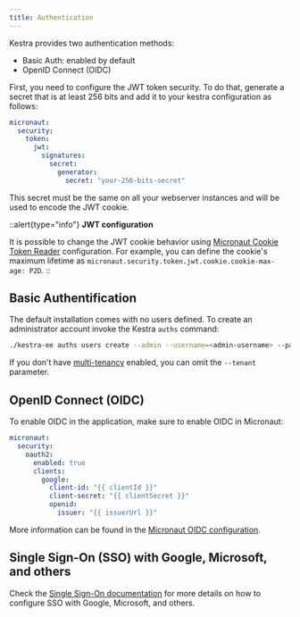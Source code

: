 ```yaml
---
title: Authentication
---
```


Kestra provides two authentication methods:

- Basic Auth: enabled by default
- OpenID Connect (OIDC)

First, you need to configure the JWT token security. To do that, generate a secret that is at least 256 bits and add it to your kestra configuration as follows:

```yaml
micronaut:
  security:
    token:
      jwt:
        signatures:
          secret:
            generator:
              secret: "your-256-bits-secret"
```

This secret must be the same on all your webserver instances and will be used to encode the JWT cookie.

::alert{type="info"}
**JWT configuration**

It is possible to change the JWT cookie behavior using [Micronaut Cookie Token Reader](https://micronaut-projects.github.io/micronaut-security/latest/guide/#io.micronaut.security.token.jwt.cookie.JwtCookieConfigurationProperties) configuration. For example, you can define the cookie's maximum lifetime as `micronaut.security.token.jwt.cookie.cookie-max-age: P2D`.
::

## Basic Authentification
The default installation comes with no users defined. To create an administrator account invoke the Kestra `auths` command:

```bash
./kestra-ee auths users create --admin --username=<admin-username> --password=<admin-password> --tenant=<tenant-id>
```

If you don't have [multi-tenancy](./multi-tenancy.md) enabled, you can omit the `--tenant` parameter.

## OpenID Connect (OIDC)

To enable OIDC in the application, make sure to enable OIDC in Micronaut:

```yaml
micronaut:
  security:
    oauth2:
      enabled: true
      clients:
        google:
          client-id: "{{ clientId }}"
          client-secret: "{{ clientSecret }}"
          openid:
            issuer: "{{ issuerUrl }}"
```

More information can be found in the [Micronaut OIDC configuration](https://micronaut-projects.github.io/micronaut-security/latest/guide/#openid-configuration).


## Single Sign-On (SSO) with Google, Microsoft, and others

Check the [Single Sign-On documentation](../../../05.enterprise/sso.md) for more details on how to configure SSO with Google, Microsoft, and others.

